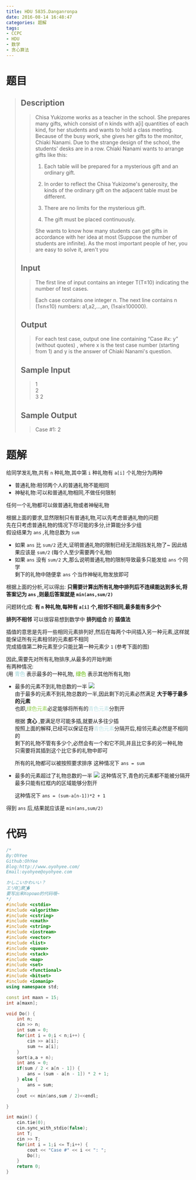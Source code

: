 ```yaml
---
title: HDU 5835.Danganronpa
date: 2016-08-14 16:48:47
categories: 题解
tags:
- CCPC
- HDU
- 数学
- 贪心算法
---
```

# 题目
> ## Description  
>> Chisa Yukizome works as a teacher in the school. She prepares many gifts, which consist of n kinds with a[i] quantities of each kind, for her students and wants to hold a class meeting. Because of the busy work, she gives her gifts to the monitor, Chiaki Nanami. Due to the strange design of the school, the students' desks are in a row. Chiaki Nanami wants to arrange gifts like this:  
>>   
>> 1. Each table will be prepared for a mysterious gift and an ordinary gift.  
>>   
>> 2. In order to reflect the Chisa Yukizome's generosity, the kinds of the ordinary gift on the adjacent table must be different.  
>>   
>> 3. There are no limits for the mysterious gift.  
>>   
>> 4. The gift must be placed continuously.  
>>   
>> She wants to know how many students can get gifts in accordance with her idea at most (Suppose the number of students are infinite). As the most important people of her, you are easy to solve it, aren't you   
>>    
>>   
>> <!--more-->  
> 
> ## Input  
>> The first line of input contains an integer T(T≤10) indicating the number of test cases.  
>>   
>> Each case contains one integer n. The next line contains n (1≤n≤10) numbers: a1,a2,...,an, (1≤ai≤100000).  
>>    
>>   
> 
> ## Output  
>> For each test case, output one line containing “Case #x: y” (without quotes) , where x is the test case number (starting from 1) and y is the answer of Chiaki Nanami's question.  
>>    
>>   
> 
> ## Sample Input  
>> 1  
>> 2  
>> 3 2  
>>    
>>   
> 
> ## Sample Output  
>> Case #1: 2  

# 题解

给同学发礼物,共有 `n` 种礼物,其中第 `i` 种礼物有 `a[i]` 个礼物分为两种  
- 普通礼物:相邻两个人的普通礼物不能相同  
- 神秘礼物:可以和普通礼物相同,不做任何限制  

任何一个礼物都可以做普通礼物或者神秘礼物  

根据上面的要求,显然限制只有普通礼物,可以先考虑普通礼物的问题  
先在只考虑普通礼物的情况下尽可能的多分,计算能分多少组  
假设结果为 `ans` ,礼物总数为 `sum`  
- 如果 `ans` 比 `sum/2` 还大,证明普通礼物的限制已经无法阻挡发礼物了~
  因此结果应该是 `sum/2` (每个人至少需要两个礼物)  
- 如果 `ans` 没有 `sum/2` 大,那么说明普通礼物的限制导致最多只能发给 `ans` 个同学  
  剩下的礼物中随便拿 `ans` 个当作神秘礼物发放即可  

根据上面的分析,可以得出: **只需要计算出所有礼物中排列后不连续能达到多长,将答案记为 `ans` ,则最后答案就是 `min(ans,sum/2)`**  

问题转化成:
**有 `n` 种礼物,每种有 `a[i]` 个,相邻不相同,最多能有多少个**  

**排列不相邻** 可以很容易想到数学中 **排列组合** 的 **插值法**  

插值的意思是先将一些相同元素排列好,然后在每两个中间插入另一种元素,这样就能保证所有元素相邻的元素都不相同  
完成插值第二种元素至少只能比第一种元素少 `1` (参考下面的图)  

因此,需要先对所有礼物排序,从最多的开始判断  
有两种情况:  
(用 **<span style="color: rgb(187,224,227)">青色</span>** 表示最多的一种礼物, **<span style="color: rgb(146,208,80)">绿色</span>** 表示其他所有礼物)  

- 最多的元素不到礼物总数的一半
  ![](/post/img/hdu5835_1.png)  
  由于最多的元素不到礼物总数的一半,因此剩下的元素必然满足 **大于等于最多的元素**  
  也即,<span style="color: rgb(146,208,80)">绿色元素</span>必定能够将所有的<span style="color: rgb(187,224,227)">青色元素</span>分割开  
  
  根据 **贪心** ,要满足尽可能多插,就要从多往少插  
  按照上面的解释,已经可以保证在将<span style="color: rgb(187,224,227)">青色元素</span>分隔开后,相邻元素必然是不相同的  
  剩下的礼物不管有多少个,必然会有一个和它不同,并且比它多的另一种礼物  
  只需要将其插到这个比它多的礼物中即可  

  所有的礼物都可以被按照要求排序
  这种情况下 `ans = sum`  

- 最多的元素超过了礼物总数的一半
  ![](/post/img/hdu5835_2.png)
  这种情况下,青色的元素都不能被分隔开  
  最多只能有红框内的区域能够分割开  
  
  这种情况下 `ans = (sum-a[n-1])*2 + 1`

得到 `ans` 后,结果就应该是 `min(ans,sum/2)`  

# 代码
```cpp Danganronpa https://github.com/OhYee/ACM.github.io/blob/master\HDU\5835.Danganronpa.cpp 代码备份
/*
By:OhYee
Github:OhYee
Blog:http://www.oyohyee.com/
Email:oyohyee@oyohyee.com

かしこいかわいい？
エリ0隶�
要写出来Хорошо的代码哦~
*/
#include <cstdio>
#include <algorithm>
#include <cstring>
#include <cmath>
#include <string>
#include <iostream>
#include <vector>
#include <list>
#include <queue>
#include <stack>
#include <map>
#include <set>
#include <functional>
#include <bitset>
#include <iomanip> 
using namespace std;

const int maxn = 15;
int a[maxn];

void Do() {
    int n;
    cin >> n;
    int sum = 0;
    for(int i = 0;i < n;i++) {
        cin >> a[i];
        sum += a[i];
    }
    sort(a,a + n);
    int ans = 0;
    if(sum / 2 < a[n - 1]) {
        ans = (sum - a[n - 1]) * 2 + 1;
    } else {
        ans = sum;
    }
    cout << min(ans,sum / 2)<<endl;

}

int main() {
    cin.tie(0);
    cin.sync_with_stdio(false);
    int T;
    cin >> T;
    for(int i = 1;i <= T;i++) {
        cout << "Case #" << i << ": ";
        Do();
    }
    return 0;
}
```